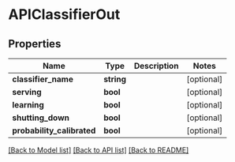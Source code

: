 # APIClassifierOut

## Properties
Name | Type | Description | Notes
------------ | ------------- | ------------- | -------------
**classifier_name** | **string** |  | [optional] 
**serving** | **bool** |  | [optional] 
**learning** | **bool** |  | [optional] 
**shutting_down** | **bool** |  | [optional] 
**probability_calibrated** | **bool** |  | [optional] 

[[Back to Model list]](../README.md#documentation-for-models) [[Back to API list]](../README.md#documentation-for-api-endpoints) [[Back to README]](../README.md)


